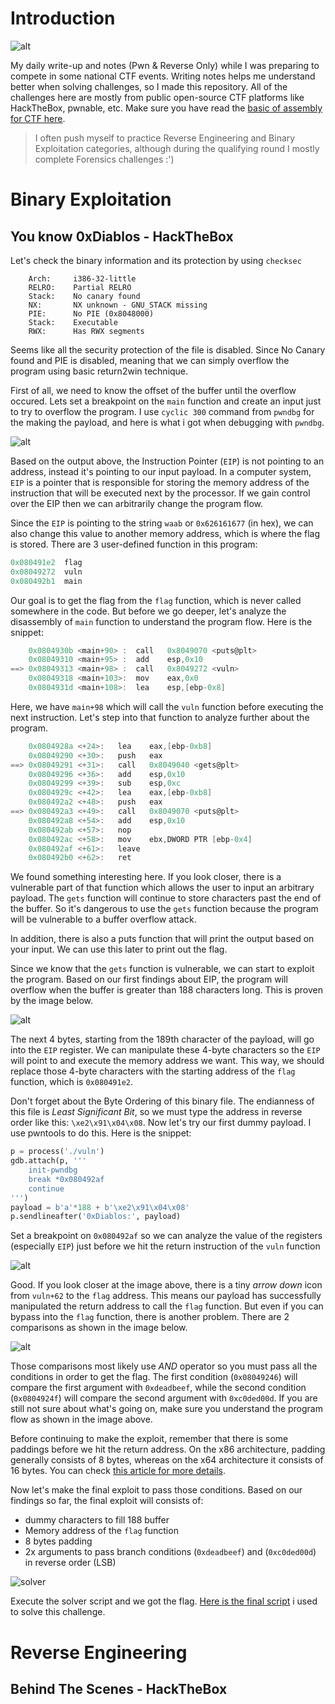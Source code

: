 # Introduction
![alt](/img/background2.jpg)

My daily write-up and notes (Pwn & Reverse Only) while I was preparing to compete in some national CTF events. Writing notes helps me understand better when solving challenges, so I made this repository. All of the challenges here are mostly from public open-source CTF platforms like HackTheBox, pwnable, etc. Make sure you have read the [basic of assembly for CTF here](https://github.com/W-zrd/Learn-Low-Level-Assembly).

> I often push myself to practice Reverse Engineering and Binary Exploitation categories, although during the qualifying round I mostly complete Forensics challenges :')


# Binary Exploitation
## You know 0xDiablos - HackTheBox
Let's  check the binary information and its protection by using `checksec`
```
    Arch:     i386-32-little
    RELRO:    Partial RELRO
    Stack:    No canary found
    NX:       NX unknown - GNU_STACK missing
    PIE:      No PIE (0x8048000)
    Stack:    Executable
    RWX:      Has RWX segments
```
Seems like all the security protection of the file is disabled. Since No Canary found and PIE is disabled, meaning that we can simply overflow the program using basic return2win technique.

First of all, we need to know the offset of the buffer until the overflow occured. Lets set a breakpoint on the `main` function and create an input just to try to overflow the program. I use `cyclic 300` command from `pwndbg` for the making the payload, and here is what i got when debugging with `pwndbg`.

![alt](/img/diablos1.png)

Based on the output above, the Instruction Pointer (`EIP`) is not pointing to an address, instead it's pointing to our input payload. In a computer system, `EIP` is a pointer that is responsible for storing the memory address of the instruction that will be executed next by the processor. If we gain control over the EIP then we can arbitrarily change the program flow.

Since the `EIP` is pointing to the string `waab` or `0x626161677` (in hex), we can also change this value to another memory address, which is where the flag is stored. There are 3 user-defined function in this program:
```c
0x080491e2  flag
0x08049272  vuln
0x080492b1  main
```
Our goal is to get the flag from the `flag` function, which is never called somewhere in the code. But before we go deeper, let's analyze the disassembly of `main` function to understand the program flow. Here is the snippet:

```c
    0x0804930b <main+90> :	call   0x8049070 <puts@plt>
    0x08049310 <main+95> :	add    esp,0x10
==> 0x08049313 <main+98> :	call   0x8049272 <vuln>
    0x08049318 <main+103>:	mov    eax,0x0
    0x0804931d <main+108>:	lea    esp,[ebp-0x8]
```
Here, we have `main+98` which will call the `vuln` function before executing the next instruction. Let's step into that function to analyze further about the program.

```c
    0x0804928a <+24>:	lea    eax,[ebp-0xb8]
    0x08049290 <+30>:	push   eax
==> 0x08049291 <+31>:	call   0x8049040 <gets@plt>
    0x08049296 <+36>:	add    esp,0x10
    0x08049299 <+39>:	sub    esp,0xc
    0x0804929c <+42>:	lea    eax,[ebp-0xb8]
    0x080492a2 <+48>:	push   eax
==> 0x080492a3 <+49>:	call   0x8049070 <puts@plt>
    0x080492a8 <+54>:	add    esp,0x10
    0x080492ab <+57>:	nop
    0x080492ac <+58>:	mov    ebx,DWORD PTR [ebp-0x4]
    0x080492af <+61>:	leave  
    0x080492b0 <+62>:	ret    
```
We found something interesting here. If you look closer, there is a vulnerable part of that function which allows the user to input an arbitrary payload. The `gets` function will continue to store characters past the end of the buffer. So it's dangerous to use the `gets` function because the program will be vulnerable to a buffer overflow attack.

In addition, there is also a puts function that will print the output based on your input. We can use this later to print out the flag.

Since we know that the `gets` function is vulnerable, we can start to exploit the program. Based on our first findings about EIP, the program will overflow when the buffer is greater than 188 characters long. This is proven by the image below.

![alt](/img/diablos2.png)

The next 4 bytes, starting from the 189th character of the payload, will go into the `EIP` register. We can manipulate these 4-byte characters so the `EIP` will point to and execute the memory address we want. This way, we should replace those 4-byte characters with the starting address of the `flag` function, which is `0x080491e2`.

Don't forget about the Byte Ordering of this binary file. The endianness of this file is *Least Significant Bit*, so we must type the address in reverse order like this: `\xe2\x91\x04\x08`. Now let's try our first dummy payload. I use pwntools to do this. Here is the snippet:

```py
p = process('./vuln')
gdb.attach(p, '''
    init-pwndbg
    break *0x080492af
    continue
''')
payload = b'a'*188 + b'\xe2\x91\x04\x08'
p.sendlineafter('0xDiablos:', payload)
```
Set a breakpoint on `0x080492af` so we can analyze the value of the registers (especially `EIP`) just before we hit the return instruction of the `vuln` function

![alt](/img/diablos3.png)

Good. If you look closer at the image above, there is a tiny *arrow down* icon from `vuln+62` to the `flag` address. This means our payload has successfully manipulated the return address to call the `flag` function. But even if you can bypass into the `flag` function, there is another problem. There are 2 comparisons as shown in the image below.

![alt](/img/diablos4.png)

Those comparisons most likely use $AND$ operator so you must pass all the conditions in order to get the flag. The first condition (`0x08049246`) will compare the first argument with `0xdeadbeef`, while the second condition (`0x0804924f`) will compare the second argument with `0xc0ded00d`. If you are still not sure about what's going on, make sure you understand the program flow as shown in the image above.

Before continuing to make the exploit, remember that there is some paddings before we hit the return address. On the x86 architecture, padding generally consists of 8 bytes, whereas on the x64 architecture it consists of 16 bytes. You can check [this article for more details](https://corruptedprotocol.medium.com/common-mistakes-in-basic-stack-buffer-overflow-418c6d62e9d4).

Now let's make the final exploit to pass those conditions. Based on our findings so far, the final exploit will consists of:
- dummy characters to fill 188 buffer
- Memory address of the `flag` function
- 8 bytes padding
- 2x arguments to pass branch conditions (`0xdeadbeef`) and (`0xc0ded00d`) in reverse order (LSB)

![solver](/img/diablos5.png)

Execute the solver script and we got the flag. [Here is the final script](/binary-exploitation/You%20know%200xDiablos/exploit.py) i used to solve this challenge.

# Reverse Engineering
## Behind The Scenes - HackTheBox